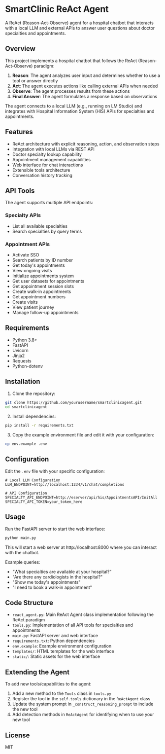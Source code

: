 # SmartClinic ReAct Agent

A ReAct (Reason-Act-Observe) agent for a hospital chatbot that interacts with a local LLM and external APIs to answer user questions about doctor specialties and appointments.

## Overview

This project implements a hospital chatbot that follows the ReAct (Reason-Act-Observe) paradigm:

1. **Reason**: The agent analyzes user input and determines whether to use a tool or answer directly
2. **Act**: The agent executes actions like calling external APIs when needed
3. **Observe**: The agent processes results from these actions
4. **Final Answer**: The agent formulates a response based on observations

The agent connects to a local LLM (e.g., running on LM Studio) and integrates with Hospital Information System (HIS) APIs for specialties and appointments.

## Features

- ReAct architecture with explicit reasoning, action, and observation steps
- Integration with local LLMs via REST API
- Doctor specialty lookup capability
- Appointment management capabilities
- Web interface for chat interactions
- Extensible tools architecture
- Conversation history tracking

## API Tools

The agent supports multiple API endpoints:

### Specialty APIs
- List all available specialties
- Search specialties by query terms

### Appointment APIs
- Activate SSO
- Search patients by ID number
- Get today's appointments
- View ongoing visits
- Initialize appointments system
- Get user datasets for appointments
- Get appointment session slots
- Create walk-in appointments
- Get appointment numbers
- Create visits
- View patient journey
- Manage follow-up appointments

## Requirements

- Python 3.8+
- FastAPI
- Uvicorn
- Jinja2
- Requests
- Python-dotenv

## Installation

1. Clone the repository:
```bash
git clone https://github.com/yourusername/smartclinicagent.git
cd smartclinicagent
```

2. Install dependencies:
```bash
pip install -r requirements.txt
```

3. Copy the example environment file and edit it with your configuration:
```bash
cp env.example .env
```

## Configuration

Edit the `.env` file with your specific configuration:

```
# Local LLM Configuration
LLM_ENDPOINT=http://localhost:1234/v1/chat/completions

# API Configuration
SPECIALTY_API_ENDPOINT=http://eserver/api/his/AppointmentsAPI/InitAll
SPECIALTY_API_TOKEN=your_token_here
```

## Usage

Run the FastAPI server to start the web interface:

```bash
python main.py
```

This will start a web server at http://localhost:8000 where you can interact with the chatbot.

Example queries:
- "What specialties are available at your hospital?"
- "Are there any cardiologists in the hospital?"
- "Show me today's appointments"
- "I need to book a walk-in appointment"

## Code Structure

- `react_agent.py`: Main ReAct Agent class implementation following the ReAct paradigm
- `tools.py`: Implementation of all API tools for specialties and appointments
- `main.py`: FastAPI server and web interface
- `requirements.txt`: Python dependencies
- `env.example`: Example environment configuration
- `templates/`: HTML templates for the web interface
- `static/`: Static assets for the web interface

## Extending the Agent

To add new tools/capabilities to the agent:

1. Add a new method to the `Tools` class in `tools.py`
2. Register the tool in the `self.tools` dictionary in the `ReActAgent` class
3. Update the system prompt in `_construct_reasoning_prompt` to include the new tool
4. Add detection methods in `ReActAgent` for identifying when to use your new tool

## License

MIT 